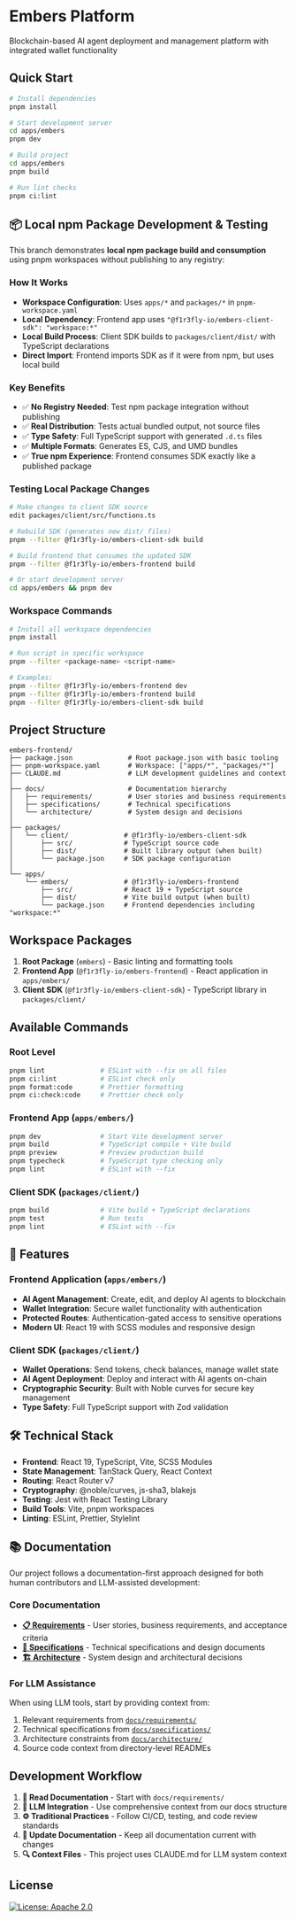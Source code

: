 # Embers Platform

Blockchain-based AI agent deployment and management platform with integrated wallet functionality

## Quick Start

```bash
# Install dependencies
pnpm install

# Start development server
cd apps/embers
pnpm dev

# Build project  
cd apps/embers
pnpm build

# Run lint checks
pnpm ci:lint
```

## 📦 Local npm Package Development & Testing

This branch demonstrates **local npm package build and consumption** using pnpm workspaces without publishing to any registry:

### How It Works
- **Workspace Configuration**: Uses `apps/*` and `packages/*` in `pnpm-workspace.yaml`
- **Local Dependency**: Frontend app uses `"@f1r3fly-io/embers-client-sdk": "workspace:*"`
- **Local Build Process**: Client SDK builds to `packages/client/dist/` with TypeScript declarations
- **Direct Import**: Frontend imports SDK as if it were from npm, but uses local build

### Key Benefits
- ✅ **No Registry Needed**: Test npm package integration without publishing
- ✅ **Real Distribution**: Tests actual bundled output, not source files
- ✅ **Type Safety**: Full TypeScript support with generated `.d.ts` files
- ✅ **Multiple Formats**: Generates ES, CJS, and UMD bundles
- ✅ **True npm Experience**: Frontend consumes SDK exactly like a published package

### Testing Local Package Changes
```bash
# Make changes to client SDK source
edit packages/client/src/functions.ts

# Rebuild SDK (generates new dist/ files)
pnpm --filter @f1r3fly-io/embers-client-sdk build

# Build frontend that consumes the updated SDK
pnpm --filter @f1r3fly-io/embers-frontend build

# Or start development server
cd apps/embers && pnpm dev
```

### Workspace Commands
```bash
# Install all workspace dependencies
pnpm install

# Run script in specific workspace
pnpm --filter <package-name> <script-name>

# Examples:
pnpm --filter @f1r3fly-io/embers-frontend dev
pnpm --filter @f1r3fly-io/embers-frontend build
pnpm --filter @f1r3fly-io/embers-client-sdk build
```

## Project Structure

```
embers-frontend/
├── package.json              # Root package.json with basic tooling
├── pnpm-workspace.yaml       # Workspace: ["apps/*", "packages/*"]
├── CLAUDE.md                 # LLM development guidelines and context
│
├── docs/                     # Documentation hierarchy
│   ├── requirements/         # User stories and business requirements  
│   ├── specifications/       # Technical specifications
│   └── architecture/         # System design and decisions
│
├── packages/
│   └── client/              # @f1r3fly-io/embers-client-sdk
│       ├── src/             # TypeScript source code
│       ├── dist/            # Built library output (when built)
│       └── package.json     # SDK package configuration
│
└── apps/
    └── embers/              # @f1r3fly-io/embers-frontend
        ├── src/             # React 19 + TypeScript source
        ├── dist/            # Vite build output (when built)
        └── package.json     # Frontend dependencies including "workspace:*"
```

## Workspace Packages

1. **Root Package** (`embers`) - Basic linting and formatting tools
2. **Frontend App** (`@f1r3fly-io/embers-frontend`) - React application in `apps/embers/`
3. **Client SDK** (`@f1r3fly-io/embers-client-sdk`) - TypeScript library in `packages/client/`

## Available Commands

### Root Level
```bash
pnpm lint              # ESLint with --fix on all files
pnpm ci:lint           # ESLint check only  
pnpm format:code       # Prettier formatting
pnpm ci:check:code     # Prettier check only
```

### Frontend App (`apps/embers/`)
```bash
pnpm dev               # Start Vite development server
pnpm build             # TypeScript compile + Vite build
pnpm preview           # Preview production build
pnpm typecheck         # TypeScript type checking only
pnpm lint              # ESLint with --fix
```

### Client SDK (`packages/client/`)
```bash
pnpm build             # Vite build + TypeScript declarations
pnpm test              # Run tests
pnpm lint              # ESLint with --fix
```

## 🚀 Features

### Frontend Application (`apps/embers/`)

- **AI Agent Management**: Create, edit, and deploy AI agents to blockchain
- **Wallet Integration**: Secure wallet functionality with authentication
- **Protected Routes**: Authentication-gated access to sensitive operations
- **Modern UI**: React 19 with SCSS modules and responsive design

### Client SDK (`packages/client/`)

- **Wallet Operations**: Send tokens, check balances, manage wallet state
- **AI Agent Deployment**: Deploy and interact with AI agents on-chain
- **Cryptographic Security**: Built with Noble curves for secure key management
- **Type Safety**: Full TypeScript support with Zod validation

## 🛠️ Technical Stack

- **Frontend**: React 19, TypeScript, Vite, SCSS Modules
- **State Management**: TanStack Query, React Context
- **Routing**: React Router v7
- **Cryptography**: @noble/curves, js-sha3, blakejs
- **Testing**: Jest with React Testing Library
- **Build Tools**: Vite, pnpm workspaces
- **Linting**: ESLint, Prettier, Stylelint

## 📚 Documentation

Our project follows a documentation-first approach designed for both human contributors and LLM-assisted development:

### Core Documentation

- **[📋 Requirements](docs/requirements/)** - User stories, business requirements, and acceptance criteria
- **[📐 Specifications](docs/specifications/)** - Technical specifications and design documents
- **[🏗️ Architecture](docs/architecture/)** - System design and architectural decisions

### For LLM Assistance

When using LLM tools, start by providing context from:

1. Relevant requirements from [`docs/requirements/`](./docs/requirements.md)
2. Technical specifications from [`docs/specifications/`](./docs/requirements/README.md)
3. Architecture constraints from [`docs/architecture/`](./docs/architecture/README.md)
4. Source code context from directory-level READMEs

## Development Workflow

1. **📖 Read Documentation** - Start with `docs/requirements/`
2. **🤖 LLM Integration** - Use comprehensive context from our docs structure
3. **⚙️ Traditional Practices** - Follow CI/CD, testing, and code review standards
4. **📝 Update Documentation** - Keep all documentation current with changes
5. **🔍 Context Files** - This project uses CLAUDE.md for LLM system context

## License

[![License: Apache 2.0](https://img.shields.io/github/license/saltstack/salt.png)](https://www.apache.org/licenses/LICENSE-2.0)